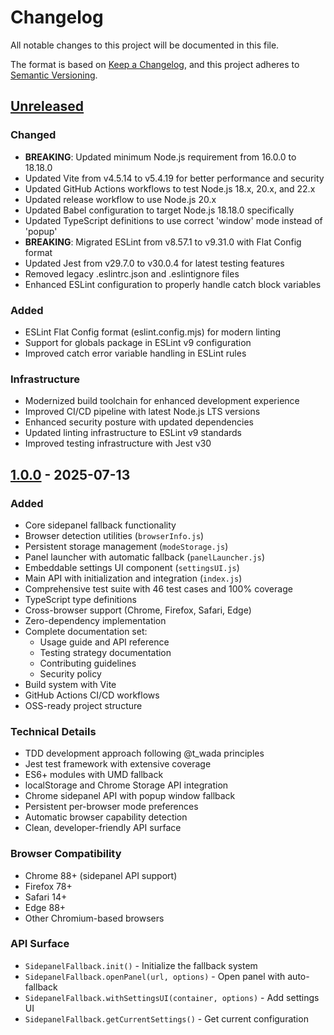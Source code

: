 # Changelog

All notable changes to this project will be documented in this file.

The format is based on [Keep a Changelog](https://keepachangelog.com/en/1.0.0/),
and this project adheres to
[Semantic Versioning](https://semver.org/spec/v2.0.0.html).

## [Unreleased]

### Changed

- **BREAKING**: Updated minimum Node.js requirement from 16.0.0 to 18.18.0
- Updated Vite from v4.5.14 to v5.4.19 for better performance and security
- Updated GitHub Actions workflows to test Node.js 18.x, 20.x, and 22.x
- Updated release workflow to use Node.js 20.x
- Updated Babel configuration to target Node.js 18.18.0 specifically
- Updated TypeScript definitions to use correct 'window' mode instead of 'popup'
- **BREAKING**: Migrated ESLint from v8.57.1 to v9.31.0 with Flat Config format
- Updated Jest from v29.7.0 to v30.0.4 for latest testing features
- Removed legacy .eslintrc.json and .eslintignore files
- Enhanced ESLint configuration to properly handle catch block variables

### Added

- ESLint Flat Config format (eslint.config.mjs) for modern linting
- Support for globals package in ESLint v9 configuration
- Improved catch error variable handling in ESLint rules

### Infrastructure

- Modernized build toolchain for enhanced development experience
- Improved CI/CD pipeline with latest Node.js LTS versions
- Enhanced security posture with updated dependencies
- Updated linting infrastructure to ESLint v9 standards
- Improved testing infrastructure with Jest v30

## [1.0.0] - 2025-07-13

### Added

- Core sidepanel fallback functionality
- Browser detection utilities (`browserInfo.js`)
- Persistent storage management (`modeStorage.js`)
- Panel launcher with automatic fallback (`panelLauncher.js`)
- Embeddable settings UI component (`settingsUI.js`)
- Main API with initialization and integration (`index.js`)
- Comprehensive test suite with 46 test cases and 100% coverage
- TypeScript type definitions
- Cross-browser support (Chrome, Firefox, Safari, Edge)
- Zero-dependency implementation
- Complete documentation set:
  - Usage guide and API reference
  - Testing strategy documentation
  - Contributing guidelines
  - Security policy
- Build system with Vite
- GitHub Actions CI/CD workflows
- OSS-ready project structure

### Technical Details

- TDD development approach following @t_wada principles
- Jest test framework with extensive coverage
- ES6+ modules with UMD fallback
- localStorage and Chrome Storage API integration
- Chrome sidepanel API with popup window fallback
- Persistent per-browser mode preferences
- Automatic browser capability detection
- Clean, developer-friendly API surface

### Browser Compatibility

- Chrome 88+ (sidepanel API support)
- Firefox 78+
- Safari 14+
- Edge 88+
- Other Chromium-based browsers

### API Surface

- `SidepanelFallback.init()` - Initialize the fallback system
- `SidepanelFallback.openPanel(url, options)` - Open panel with auto-fallback
- `SidepanelFallback.withSettingsUI(container, options)` - Add settings UI
- `SidepanelFallback.getCurrentSettings()` - Get current configuration

[Unreleased]: https://github.com/touyou/sidepanel-fallback/compare/v1.1.0...HEAD
[1.1.0]: https://github.com/touyou/sidepanel-fallback/compare/v1.0.0...v1.1.0
[1.0.0]: https://github.com/touyou/sidepanel-fallback/releases/tag/v1.0.0
